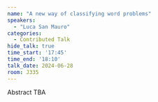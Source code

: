 ```yaml
---
name: "A new way of classifying word problems"
speakers:
  - "Luca San Mauro"
categories:
  - Contributed Talk
hide_talk: true
time_start: '17:45'
time_end: '18:10'
talk_date: 2024-06-28
room: J335
---
```


Abstract TBA

